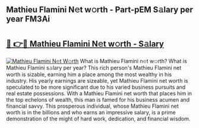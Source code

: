 ## Mathieu Flamini N𝚎t w𝚘rth - Part-pEM S𝚊lary per year FM3Ai

# <h2><a href="http://gc4n2ll.nevu.top/?p=Mathieu+Flamini">🔗 👉🔴 Mathieu Flamini N𝚎t w𝚘rth - S𝚊lary</a></h2>

[![Mathieu Flamini N𝚎t W𝚘rth](https://i.imgur.com/Oavwk0R.jpeg)](http://gc4n2ll.nevu.top/?p=Mathieu+Flamini)
What is Mathieu Flamini n𝚎t w𝚘rth? What is Mathieu Flamini s𝚊lary per year?
This rich person's Mathieu Flamini net worth is sizable, earning him a place among the most wealthy in his industry. His yearly earnings are sizeable, yet Mathieu Flamini net worth is speculated to be more significant due to his varied business pursuits and real estate possessions. With a Mathieu Flamini net worth that places him in the top echelons of wealth, this man is famed for his business acumen and financial savvy. This prosperous individual, whose Mathieu Flamini net worth is in the billions and who earns an impressive salary, is a prime demonstration of the might of hard work, dedication, and financial wisdom.
